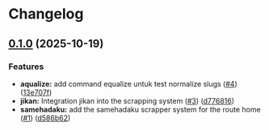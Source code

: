 # Changelog

## [0.1.0](https://github.com/solyren/otakun/compare/watashime-v0.0.1...watashime-v0.1.0) (2025-10-19)


### Features

* **aqualize:** add command equalize untuk test normalize slugs ([#4](https://github.com/solyren/otakun/issues/4)) ([13e707f](https://github.com/solyren/otakun/commit/13e707f34c0adc062ce4565fa39a7b391cde7b1b))
* **jikan:** Integration jikan into the scrapping system ([#3](https://github.com/solyren/otakun/issues/3)) ([d776816](https://github.com/solyren/otakun/commit/d77681691d86579f0e6c6a4fb5aa5673c0cc3109))
* **samehadaku:** add the samehadaku scrapper system for the route home ([#1](https://github.com/solyren/otakun/issues/1)) ([d586b62](https://github.com/solyren/otakun/commit/d586b6241f73f34397cd25d9acecaa7625726711))
